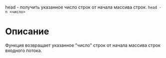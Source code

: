 head - получить указанное число строк от начала массива строк.
`head -n <число>`

Описание
========

Функция возвращает указанное "число" строк от начала массива строк входного потока.
